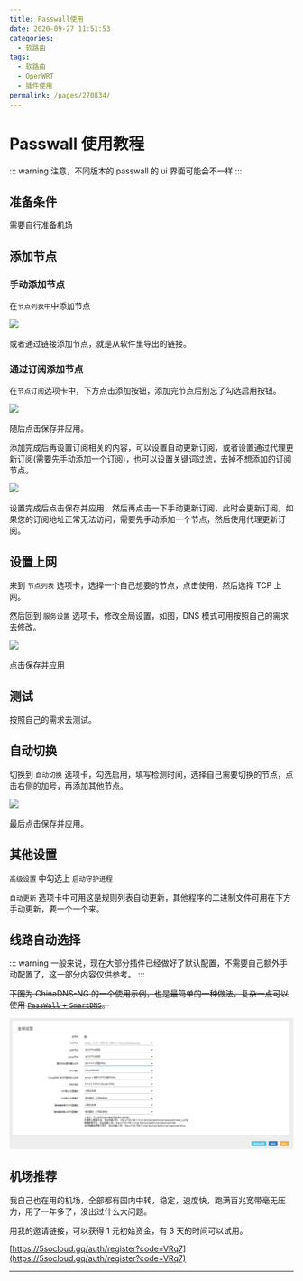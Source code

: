 ```yaml
---
title: Passwall使用
date: 2020-09-27 11:51:53
categories:
  - 软路由
tags:
  - 软路由
  - OpenWRT
  - 插件使用
permalink: /pages/270834/
---
```


# Passwall 使用教程

::: warning
注意，不同版本的 passwall 的 ui 界面可能会不一样
:::

## 准备条件

需要自行准备机场

## 添加节点

### 手动添加节点

在`节点列表中`中添加节点

![](https://i.loli.net/2020/07/12/MdSKpmOf7gDt5Gn.png)

或者通过链接添加节点，就是从软件里导出的链接。

### 通过订阅添加节点

在`节点订阅`选项卡中，下方点击添加按钮，添加完节点后别忘了勾选启用按钮。

![](https://i.loli.net/2020/07/12/deBvcNX6J9xQsaF.png)

随后点击保存并应用。

添加完成后再设置订阅相关的内容，可以设置自动更新订阅，或者设置通过代理更新订阅(需要先手动添加一个订阅)，也可以设置关键词过滤，去掉不想添加的订阅节点。

![](https://i.loli.net/2020/07/12/bw1tSjTa3CZ5Vuo.png)

设置完成后点击保存并应用，然后再点击一下手动更新订阅，此时会更新订阅，如果您的订阅地址正常无法访问，需要先手动添加一个节点，然后使用代理更新订阅。

## 设置上网

来到 `节点列表` 选项卡，选择一个自己想要的节点，点击使用，然后选择 TCP 上网。

然后回到 `服务设置` 选项卡，修改全局设置，如图，DNS 模式可用按照自己的需求去修改。

![](https://i.loli.net/2020/07/12/K9JmAT5Mkbfg6sc.png)

点击保存并应用

## 测试

按照自己的需求去测试。

## 自动切换

切换到 `自动切换` 选项卡，勾选启用，填写检测时间，选择自己需要切换的节点，点击右侧的加号，再添加其他节点。

![](https://i.loli.net/2020/07/12/YWzMxFVofQgRPer.png)

最后点击保存并应用。

## 其他设置

`高级设置` 中勾选上 `启动守护进程`

`自动更新` 选项卡中可用这是规则列表自动更新，其他程序的二进制文件可用在下方手动更新，要一个一个来。

## 线路自动选择

::: warning
一般来说，现在大部分插件已经做好了默认配置，不需要自己额外手动配置了，这一部分内容仅供参考。
:::

~~下图为 ChinaDNS-NG 的一个使用示例，也是最简单的一种做法，复杂一点可以使用 [`PassWall` + `SmartDNS`](./0020.smartdns.md)。~~

![](./img/5f702b7a160a154a67a19a7a.png)

## 机场推荐

我自己也在用的机场，全部都有国内中转，稳定，速度快，跑满百兆宽带毫无压力，用了一年多了，没出过什么大问题。

用我的邀请链接，可以获得 1 元初始资金，有 3 天的时间可以试用。

[https://5socloud.gq/auth/register?code=VRq7](https://5socloud.gq/auth/register?code=VRq7)

---
